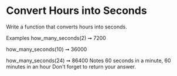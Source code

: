 # Convert Hours into Seconds

Write a function that converts hours into seconds.

Examples
how_many_seconds(2) ➞ 7200

how_many_seconds(10) ➞ 36000

how_many_seconds(24) ➞ 86400
Notes
60 seconds in a minute, 60 minutes in an hour
Don't forget to return your answer.
